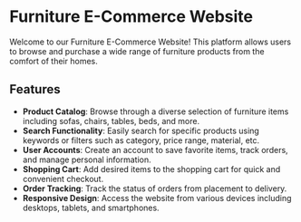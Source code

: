 # Furniture E-Commerce Website

Welcome to our Furniture E-Commerce Website! This platform allows users to browse and purchase a wide range of furniture products from the comfort of their homes.

## Features

- **Product Catalog**: Browse through a diverse selection of furniture items including sofas, chairs, tables, beds, and more.
- **Search Functionality**: Easily search for specific products using keywords or filters such as category, price range, material, etc.
- **User Accounts**: Create an account to save favorite items, track orders, and manage personal information.
- **Shopping Cart**: Add desired items to the shopping cart for quick and convenient checkout.
- **Order Tracking**: Track the status of orders from placement to delivery.
- **Responsive Design**: Access the website from various devices including desktops, tablets, and smartphones.
